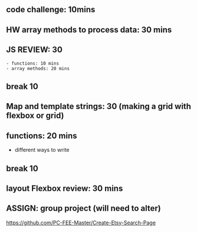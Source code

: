 ## code challenge: 10mins

## HW array methods to process data: 30 mins

## JS REVIEW: 30
    - functions: 10 mins
    - array methods: 20 mins

## break 10

## Map and template strings: 30 (making a grid with flexbox or grid)

## functions: 20 mins
- different ways to write

## break 10

## layout Flexbox review: 30 mins

## ASSIGN: group project (will need to alter)
https://github.com/PC-FEE-Master/Create-Etsy-Search-Page